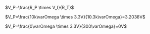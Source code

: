 $V_P=\frac{R_P \times V_I}{R_T}$

$V_P=\frac{10k\varOmega \times 3.3V}{10.3k\varOmega}=3.2038V$

$V_P=\frac{0\varOmega \times 3.3V}{300\varOmega}=0V$

